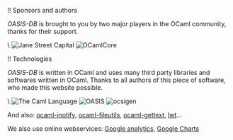 
!! Sponsors and authors

*OASIS-DB* is brought to you by two major players in the OCaml community,
thanks for their support.

\ ![Jane Street Capital](jane-street-logo.png) ![OCamlCore](ocamlcore-logo.png)

!! Technologies

*OASIS-DB* is written in OCaml and uses many third party libraries and softwares
written in OCaml. Thanks to all authors of this piece of software, who made
this website possible.

\ ![The Caml Language](http://caml.inria.fr//pub/logos/caml-inria-fr.128x58.gif)
 ![OASIS](http://oasis.forge.ocamlcore.org/powered-by-oasis.png)
 ![ocsigen](http://ocsigen.org/ocsigen8-100x30.png)

And also: [ocaml-inotify](http://projects.snarc.org/ocaml-inotify/), 
[ocaml-fileutils](https://forge.ocamlcore.org/projects/ocaml-fileutils), 
[ocaml-gettext](https://forge.ocamlcore.org/projects/ocaml-gettext), 
[lwt](http://ocsigen.org/lwt/)...

We also use online webservices: [Google analytics](https://www.google.com/analytics), 
[Google Charts](http://code.google.com/intl/fr/apis/chart/)
